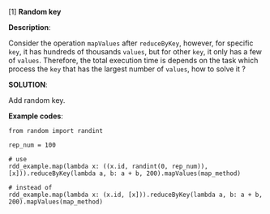 
[1] **Random key**

**Description**:

Consider the operation `mapValues` after `reduceByKey`, however, for specific `key`, it has hundreds of thousands `values`, but for other `key`, it only has a few of `values`. Therefore, the total execution time is depends on the task which process the `key` that has the largest number of `values`, how to solve it ?

**SOLUTION**:

Add random key.

**Example codes**:

```
from random import randint

rep_num = 100

# use
rdd_example.map(lambda x: ((x.id, randint(0, rep_num)), [x])).reduceByKey(lambda a, b: a + b, 200).mapValues(map_method)

# instead of 
rdd_example.map(lambda x: (x.id, [x])).reduceByKey(lambda a, b: a + b, 200).mapValues(map_method)
```
